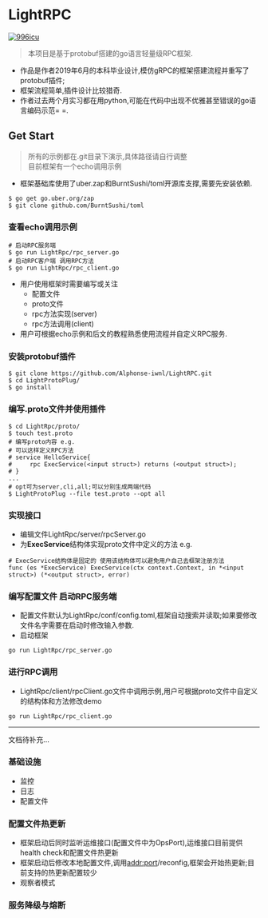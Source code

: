 # LightRPC

<a href="https://github.com/996icu/996.ICU/edit/master/LICENSE">
    <img alt="996icu" src="https://camo.githubusercontent.com/a72e7743f15db219a6aba534f9de456e86268dd6/68747470733a2f2f696d672e736869656c64732e696f2f62616467652f6c6963656e73652d416e74692532303939362d626c75652e7376673f7374796c653d666c61742d737175617265">
</a>


> 本项目是基于protobuf搭建的go语言轻量级RPC框架. 

* 作品是作者2019年6月的本科毕业设计,模仿gRPC的框架搭建流程并重写了protobuf插件;
* 框架流程简单,插件设计比较猎奇.
* 作者过去两个月实习都在用python,可能在代码中出现不优雅甚至错误的go语言编码示范= =.


## Get Start

> 所有的示例都在.git目录下演示,具体路径请自行调整  
> 目前框架有一个echo调用示例

* 框架基础库使用了uber.zap和BurntSushi/toml开源库支撑,需要先安装依赖.  
```
$ go get go.uber.org/zap
$ git clone github.com/BurntSushi/toml
```

### 查看echo调用示例
```
# 启动RPC服务端
$ go run LightRpc/rpc_server.go
# 启动RPC客户端 调用RPC方法
$ go run LightRpc/rpc_client.go
```
* 用户使用框架时需要编写或关注
    * 配置文件
    * proto文件
    * rpc方法实现(server)
    * rpc方法调用(client)
* 用户可根据echo示例和后文的教程熟悉使用流程并自定义RPC服务.

### 安装protobuf插件
```
$ git clone https://github.com/Alphonse-iwnl/LightRPC.git
$ cd LightProtoPlug/
$ go install
```
### 编写.proto文件并使用插件
```
$ cd LightRpc/proto/
$ touch test.proto
# 编写proto内容 e.g.
# 可以这样定义RPC方法
# service HelloService{
#     rpc ExecService(<input struct>) returns (<output struct>);
# }
...
# opt可为server,cli,all;可以分别生成两端代码
$ LightProtoPlug --file test.proto --opt all
```

### 实现接口
* 编辑文件LightRpc/server/rpcServer.go
* 为**ExecService**结构体实现proto文件中定义的方法 e.g.
```
# ExecService结构体是固定的 使用该结构体可以避免用户自己去框架注册方法
func (es *ExecService) ExecService(ctx context.Context, in *<input struct>) (*<output struct>, error)
```
### 编写配置文件 启动RPC服务端
* 配置文件默认为LightRpc/conf/config.toml,框架自动搜索并读取;如果要修改文件名字需要在启动时修改输入参数.
* 启动框架
```
go run LightRpc/rpc_server.go
```

### 进行RPC调用
* LightRpc/client/rpcClient.go文件中调用示例,用户可根据proto文件中自定义的结构体和方法修改demo
```
go run LightRpc/rpc_client.go
```
---
文档待补充...
### 基础设施
* 监控
* 日志
* 配置文件

### 配置文件热更新
* 框架启动后同时监听运维接口(配置文件中为OpsPort),运维接口目前提供health check和配置文件热更新
* 框架启动后修改本地配置文件,调用<addr:port>/reconfig,框架会开始热更新;目前支持的热更新配置较少
* 观察者模式 

### 服务降级与熔断
